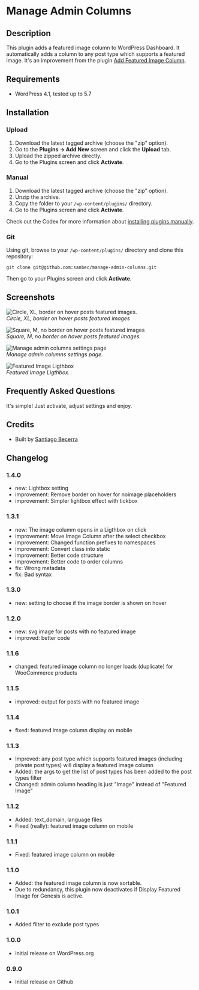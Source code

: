 # Manage Admin Columns

## Description

This plugin adds a featured image column to WordPress Dashboard. It automatically adds a column to any post type which supports a featured image. It's an improvement from the plugin [Add Featured Image Column](https://wordpress.org/plugins/add-featured-image-column/).


## Requirements
* WordPress 4.1, tested up to 5.7

## Installation

### Upload

1. Download the latest tagged archive (choose the "zip" option).
2. Go to the __Plugins -> Add New__ screen and click the __Upload__ tab.
3. Upload the zipped archive directly.
4. Go to the Plugins screen and click __Activate__.

### Manual

1. Download the latest tagged archive (choose the "zip" option).
2. Unzip the archive.
3. Copy the folder to your `/wp-content/plugins/` directory.
4. Go to the Plugins screen and click __Activate__.

Check out the Codex for more information about [installing plugins manually](http://codex.wordpress.org/Managing_Plugins#Manual_Plugin_Installation).

### Git

Using git, browse to your `/wp-content/plugins/` directory and clone this repository:

`git clone git@github.com:sanbec/manage-admin-columns.git`

Then go to your Plugins screen and click __Activate__.

## Screenshots

![Circle, XL, border on hover posts featured images.](.wordpress-org/screenshot-1.png)  
_Circle, XL, border on hover posts featured images_

![Square, M, no border on hover posts featured images](.wordpress-org/screenshot-2.png)  
_Square, M, no border on hover posts featured images._

![Manage admin columns settings page](.wordpress-org/screenshot-3.png)  
_Manage admin columns settings page._

![Featured Image Ligthbox](.wordpress-org/screenshot-3.png)  
_Featured Image Ligthbox._

## Frequently Asked Questions

It's simple! Just activate, adjust settings and enjoy.

## Credits

* Built by [Santiago Becerra](https://wpcombo.com/)

## Changelog

### 1.4.0
* new: Lightbox setting
* improvement: Remove border on hover for noimage placeholders
* improvement: Simpler lightbox effect with tickbox

### 1.3.1
* new: The image columm opens in a Ligthbox on click
* improvement: Move Image Column after the select checkbox
* improvement: Changed function prefixes to namespaces
* improvement: Convert class into static
* improvement: Better code structure
* improvement: Better code to order columns
* fix: Wrong metadata
* fix: Bad syntax


### 1.3.0
* new: setting to choose if the image border is shown on hover

### 1.2.0
* new: svg image for posts with no featured image
* improved: better code 

### 1.1.6
* changed: featured image column no longer loads (duplicate) for WooCommerce products

### 1.1.5
* improved: output for posts with no featured image

### 1.1.4
* fixed: featured image column display on mobile

### 1.1.3
* Improved: any post type which supports featured images (including private post types) will display a featured image column
* Added: the args to get the list of post types has been added to the post types filter
* Changed: admin column heading is just "Image" instead of "Featured Image"

### 1.1.2
* Added: text_domain, language files
* Fixed (really): featured image column on mobile

### 1.1.1
* Fixed: featured image column on mobile

### 1.1.0
* Added: the featured image column is now sortable.
* Due to redundancy, this plugin now deactivates if Display Featured Image for Genesis is active.

### 1.0.1
* Added filter to exclude post types

### 1.0.0
* Initial release on WordPress.org

### 0.9.0
* Initial release on Github
